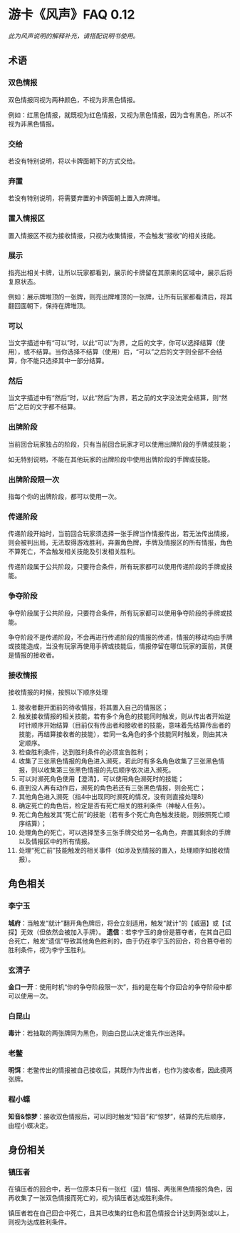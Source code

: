 # 游卡《风声》FAQ 0.12

*此为风声说明的解释补充，请搭配说明书使用。*

## 术语

### 双色情报

双色情报同视为两种颜色，不视为非黑色情报。

例如：红黑色情报，就既视为红色情报，又视为黑色情报，因为含有黑色，所以不视为非黑色情报。

### 交给

若没有特别说明，将以卡牌面朝下的方式交给。

### 弃置

若没有特别说明，将需要弃置的卡牌面朝上置入弃牌堆。

### 置入情报区

置入情报区不视为接收情报，只视为收集情报，不会触发“接收”的相关技能。

### 展示

指亮出相关卡牌，让所以玩家都看到，展示的卡牌留在其原来的区域中，展示后将复原状态。

例如：展示牌堆顶的一张牌，则亮出牌堆顶的一张牌，让所有玩家都看清后，将其翻回面朝下，保持在牌堆顶。

### 可以

当文字描述中有“可以”时，以此“可以”为界，之后的文字，你可以选择结算（使用），或不结算。当你选择不结算（使用）后，“可以”之后的文字则全部不会结算，你不能只选择其中一部分结算。

### 然后

当文字描述中有“然后”时，以此“然后”为界，若之前的文字没法完全结算，则“然后”之后的文字都不结算。

### 出牌阶段

当前回合玩家独占的阶段，只有当前回合玩家才可以使用出牌阶段的手牌或技能；

如无特别说明，不能在其他玩家的出牌阶段中使用出牌阶段的手牌或技能。

### 出牌阶段限一次

指每个你的出牌阶段，都可以使用一次。

### 传递阶段

传递阶段开始时，当前回合玩家须选择一张手牌当作情报传出，若无法传出情报，则会被判出局，无法取得游戏胜利，弃置角色牌，手牌及情报区的所有情报，角色不算死亡，不会触发相关技能及引发相关胜利。

传递阶段属于公共阶段，只要符合条件，所有玩家都可以使用传递阶段的手牌或技能。

### 争夺阶段

争夺阶段属于公共阶段，只要符合条件，所有玩家都可以使用争夺阶段的手牌或技能。

争夺阶段不是传递阶段，不会再进行传递阶段的情报的传递，情报的移动均由手牌或技能造成，当没有玩家再使用手牌或技能后，情报停留在哪位玩家的面前，其便是情报的接收者。

### 接收情报

接收情报的时候，按照以下顺序处理

1. 接收者翻开面前的待收情报，将其置入自己的情报区；
2. 触发接收情报的相关技能，若有多个角色的技能同时触发，则从传出者开始逆时针顺序开始结算（目前仅有传出者和接收者的技能，意味着先结算传出者的技能，再结算接收者的技能），若同一名角色的多个技能同时触发，则由其决定顺序。
3. 检查胜利条件，达到胜利条件的必须宣告胜利；
4. 收集了三张黑色情报的角色进入濒死，若此时有多名角色收集了三张黑色情报，则以收集第三张黑色情报的先后顺序依次进入濒死。
5. 可以对濒死角色使用【澄清】，可以使用角色濒死时的技能；
6. 直到没人再有动作后，濒死的角色若还有三张黑色情报，则会死亡；
7. 其他角色进入濒死（指4中出现同时濒死的情况，没有则直接处理8）
8. 确定死亡的角色后，检定是否有死亡相关的胜利条件（神秘人任务）。
9. 死亡角色触发其“死亡前”的技能（若有多个死亡角色触发技能，则按照死亡顺序结算）；
10. 处理角色的死亡，可以选择至多三张手牌交给另一名角色，弃置其剩余的手牌以及情报区中的所有情报。
11. 处理“死亡前”技能触发的相关事件（如涉及到情报的置入，处理顺序如接收情报）。

## 角色相关

### 李宁玉

**城府**：当触发“就计”翻开角色牌后，将会立刻适用，触发“就计”的【威逼】或【试探】无效（但依然会被加入手牌）。
**遗信**：若李宁玉的身份是篡夺者，在其自己回合死亡，触发“遗信”导致其他角色胜利的，由于仍在李宁玉的回合，符合篡夺者的胜利条件，视为李宁玉胜利。

### 玄清子

**金口一开**：使用时机“你的争夺阶段限一次”，指的是在每个你回合的争夺阶段中都可以使用一次。

### 白昆山

**毒计**：若抽取的两张牌同为黑色，则由白昆山决定谁先作出选择。

### 老鳖

**明饵**：老鳖传出的情报被自己接收后，其既作为传出者，也作为接收者，因此摸两张牌。

### 程小蝶

**知音&惊梦**：接收双色情报后，可以同时触发“知音”和“惊梦”，结算的先后顺序，由程小蝶决定。

## 身份相关

### 镇压者

在镇压者的回合中，若一位原本只有一张红（蓝）情报、两张黑色情报的角色，因再收集了一张双色情报而死亡的，视为镇压者达成胜利条件。

镇压者若在自己回合中死亡，且其已收集的红色和蓝色情报合计达到两张或以上，则视为达成胜利条件。
